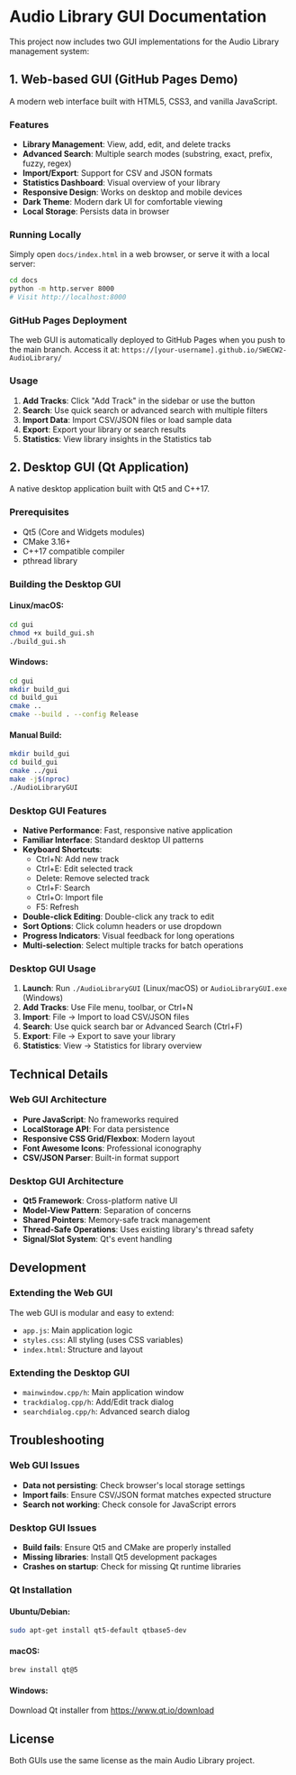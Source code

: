 # Audio Library GUI Documentation

This project now includes two GUI implementations for the Audio Library management system:

## 1. Web-based GUI (GitHub Pages Demo)

A modern web interface built with HTML5, CSS3, and vanilla JavaScript.

### Features
- **Library Management**: View, add, edit, and delete tracks
- **Advanced Search**: Multiple search modes (substring, exact, prefix, fuzzy, regex)
- **Import/Export**: Support for CSV and JSON formats
- **Statistics Dashboard**: Visual overview of your library
- **Responsive Design**: Works on desktop and mobile devices
- **Dark Theme**: Modern dark UI for comfortable viewing
- **Local Storage**: Persists data in browser

### Running Locally
Simply open `docs/index.html` in a web browser, or serve it with a local server:
```bash
cd docs
python -m http.server 8000
# Visit http://localhost:8000
```

### GitHub Pages Deployment
The web GUI is automatically deployed to GitHub Pages when you push to the main branch.
Access it at: `https://[your-username].github.io/SWECW2-AudioLibrary/`

### Usage
1. **Add Tracks**: Click "Add Track" in the sidebar or use the button
2. **Search**: Use quick search or advanced search with multiple filters
3. **Import Data**: Import CSV/JSON files or load sample data
4. **Export**: Export your library or search results
5. **Statistics**: View library insights in the Statistics tab

## 2. Desktop GUI (Qt Application)

A native desktop application built with Qt5 and C++17.

### Prerequisites
- Qt5 (Core and Widgets modules)
- CMake 3.16+
- C++17 compatible compiler
- pthread library

### Building the Desktop GUI

#### Linux/macOS:
```bash
cd gui
chmod +x build_gui.sh
./build_gui.sh
```

#### Windows:
```bash
cd gui
mkdir build_gui
cd build_gui
cmake ..
cmake --build . --config Release
```

#### Manual Build:
```bash
mkdir build_gui
cd build_gui
cmake ../gui
make -j$(nproc)
./AudioLibraryGUI
```

### Desktop GUI Features
- **Native Performance**: Fast, responsive native application
- **Familiar Interface**: Standard desktop UI patterns
- **Keyboard Shortcuts**: 
  - Ctrl+N: Add new track
  - Ctrl+E: Edit selected track
  - Delete: Remove selected track
  - Ctrl+F: Search
  - Ctrl+O: Import file
  - F5: Refresh
- **Double-click Editing**: Double-click any track to edit
- **Sort Options**: Click column headers or use dropdown
- **Progress Indicators**: Visual feedback for long operations
- **Multi-selection**: Select multiple tracks for batch operations

### Desktop GUI Usage
1. **Launch**: Run `./AudioLibraryGUI` (Linux/macOS) or `AudioLibraryGUI.exe` (Windows)
2. **Add Tracks**: Use File menu, toolbar, or Ctrl+N
3. **Import**: File → Import to load CSV/JSON files
4. **Search**: Use quick search bar or Advanced Search (Ctrl+F)
5. **Export**: File → Export to save your library
6. **Statistics**: View → Statistics for library overview

## Technical Details

### Web GUI Architecture
- **Pure JavaScript**: No frameworks required
- **LocalStorage API**: For data persistence
- **Responsive CSS Grid/Flexbox**: Modern layout
- **Font Awesome Icons**: Professional iconography
- **CSV/JSON Parser**: Built-in format support

### Desktop GUI Architecture
- **Qt5 Framework**: Cross-platform native UI
- **Model-View Pattern**: Separation of concerns
- **Shared Pointers**: Memory-safe track management
- **Thread-Safe Operations**: Uses existing library's thread safety
- **Signal/Slot System**: Qt's event handling

## Development

### Extending the Web GUI
The web GUI is modular and easy to extend:
- `app.js`: Main application logic
- `styles.css`: All styling (uses CSS variables)
- `index.html`: Structure and layout

### Extending the Desktop GUI
- `mainwindow.cpp/h`: Main application window
- `trackdialog.cpp/h`: Add/Edit track dialog
- `searchdialog.cpp/h`: Advanced search dialog

## Troubleshooting

### Web GUI Issues
- **Data not persisting**: Check browser's local storage settings
- **Import fails**: Ensure CSV/JSON format matches expected structure
- **Search not working**: Check console for JavaScript errors

### Desktop GUI Issues
- **Build fails**: Ensure Qt5 and CMake are properly installed
- **Missing libraries**: Install Qt5 development packages
- **Crashes on startup**: Check for missing Qt runtime libraries

### Qt Installation

#### Ubuntu/Debian:
```bash
sudo apt-get install qt5-default qtbase5-dev
```

#### macOS:
```bash
brew install qt@5
```

#### Windows:
Download Qt installer from https://www.qt.io/download

## License
Both GUIs use the same license as the main Audio Library project.